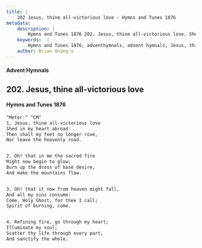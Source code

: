 ```yaml
---
title: |
    202 Jesus, thine all-victorious love - Hymns and Tunes 1876
metadata:
    description: |
        Hymns and Tunes 1876 202. Jesus, thine all-victorious love. Shed in my heart abroad: Then shall my feet no longer rove, Nor leave the heavenly road. 
    keywords:  |
        Hymns and Tunes 1876, adventhymnals, advent hymnals, Jesus, thine all-victorious love, Shed in my heart abroad:, 
    author: Brian Onang'o
---
```


#### Advent Hymnals
## 202. Jesus, thine all-victorious love
####  Hymns and Tunes 1876

```txt
^Meter:^ ^CM^
1. Jesus, thine all-victorious love
Shed in my heart abroad:
Then shall my feet no longer rove,
Nor leave the heavenly road.


2. Oh! that in me the sacred fire
Might now begin to glow;
Burn up the dross of base desire,
And make the mountains flow.


3. Oh! that it now from heaven might fall,
And all my sins consume:
Come, Holy Ghost, for thee I call;
Spirit of burning, come.


4. Refining fire, go through my heart;
Illuminate my soul;
Scatter thy life through every part,
And sanctify the whole.
```